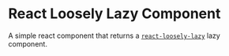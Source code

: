 # React Loosely Lazy Component 

A simple react component that returns a [`react-loosely-lazy`](https://github.com/atlassian-labs/react-loosely-lazy) lazy component.